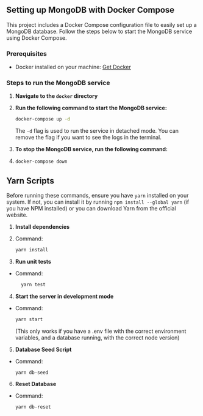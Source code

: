 ## Setting up MongoDB with Docker Compose

This project includes a Docker Compose configuration file to easily set up a MongoDB database. Follow the steps below to start the MongoDB service using Docker Compose.

### Prerequisites
- Docker installed on your machine: [Get Docker](https://docs.docker.com/get-docker/)

### Steps to run the MongoDB service
1. **Navigate to the `docker` directory**
2. **Run the following command to start the MongoDB service:**
   ```bash
   docker-compose up -d
   ```
     The `-d` flag is used to run the service in detached mode. You can remove the flag if you want to see the logs in the terminal.

3. **To stop the MongoDB service, run the following command:**
4. ```bash
   docker-compose down
   ```

## Yarn Scripts

Before running these commands, ensure you have `yarn` installed on your system. If not, you can install it by running `npm install --global yarn` (if you have NPM installed) or you can download Yarn from the official website.

1. **Install dependencies**
2. Command:
   ```bash
   yarn install
   ```

3. **Run unit tests**
- Command:
   ```bash
     yarn test
   ```

4. **Start the server in development mode**
- Command:
     ```bash
     yarn start
     ```

     (This only works if you have a .env file with the correct environment variables, and a database running, with the correct node version)

5. **Database Seed Script**
- Command:
     ```bash
     yarn db-seed
     ```

6. **Reset Database**
- Command:
     ```bash
     yarn db-reset
     ```
